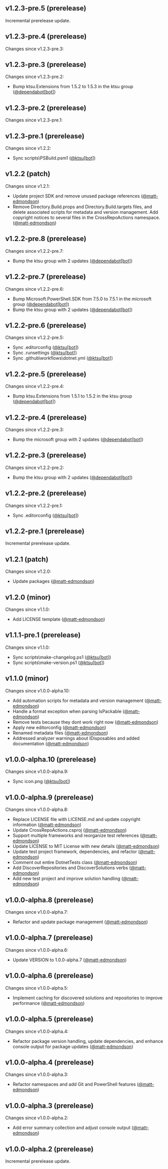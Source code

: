 ## v1.2.3-pre.5 (prerelease)

Incremental prerelease update.
## v1.2.3-pre.4 (prerelease)

Changes since v1.2.3-pre.3:
## v1.2.3-pre.3 (prerelease)

Changes since v1.2.3-pre.2:

- Bump ktsu.Extensions from 1.5.2 to 1.5.3 in the ktsu group ([@dependabot[bot]](https://github.com/dependabot[bot]))
## v1.2.3-pre.2 (prerelease)

Changes since v1.2.3-pre.1:
## v1.2.3-pre.1 (prerelease)

Changes since v1.2.2:

- Sync scripts\PSBuild.psm1 ([@ktsu[bot]](https://github.com/ktsu[bot]))
## v1.2.2 (patch)

Changes since v1.2.1:

- Update project SDK and remove unused package references ([@matt-edmondson](https://github.com/matt-edmondson))
- Remove Directory.Build.props and Directory.Build.targets files, and delete associated scripts for metadata and version management. Add copyright notices to several files in the CrossRepoActions namespace. ([@matt-edmondson](https://github.com/matt-edmondson))
## v1.2.2-pre.8 (prerelease)

Changes since v1.2.2-pre.7:

- Bump the ktsu group with 2 updates ([@dependabot[bot]](https://github.com/dependabot[bot]))
## v1.2.2-pre.7 (prerelease)

Changes since v1.2.2-pre.6:

- Bump Microsoft.PowerShell.SDK from 7.5.0 to 7.5.1 in the microsoft group ([@dependabot[bot]](https://github.com/dependabot[bot]))
- Bump the ktsu group with 2 updates ([@dependabot[bot]](https://github.com/dependabot[bot]))
## v1.2.2-pre.6 (prerelease)

Changes since v1.2.2-pre.5:

- Sync .editorconfig ([@ktsu[bot]](https://github.com/ktsu[bot]))
- Sync .runsettings ([@ktsu[bot]](https://github.com/ktsu[bot]))
- Sync .github\workflows\dotnet.yml ([@ktsu[bot]](https://github.com/ktsu[bot]))
## v1.2.2-pre.5 (prerelease)

Changes since v1.2.2-pre.4:

- Bump ktsu.Extensions from 1.5.1 to 1.5.2 in the ktsu group ([@dependabot[bot]](https://github.com/dependabot[bot]))
## v1.2.2-pre.4 (prerelease)

Changes since v1.2.2-pre.3:

- Bump the microsoft group with 2 updates ([@dependabot[bot]](https://github.com/dependabot[bot]))
## v1.2.2-pre.3 (prerelease)

Changes since v1.2.2-pre.2:

- Bump the ktsu group with 2 updates ([@dependabot[bot]](https://github.com/dependabot[bot]))
## v1.2.2-pre.2 (prerelease)

Changes since v1.2.2-pre.1:

- Sync .editorconfig ([@ktsu[bot]](https://github.com/ktsu[bot]))
## v1.2.2-pre.1 (prerelease)

Incremental prerelease update.
## v1.2.1 (patch)

Changes since v1.2.0:

- Update packages ([@matt-edmondson](https://github.com/matt-edmondson))
## v1.2.0 (minor)

Changes since v1.1.0:

- Add LICENSE template ([@matt-edmondson](https://github.com/matt-edmondson))
## v1.1.1-pre.1 (prerelease)

Changes since v1.1.0:

- Sync scripts\make-changelog.ps1 ([@ktsu[bot]](https://github.com/ktsu[bot]))
- Sync scripts\make-version.ps1 ([@ktsu[bot]](https://github.com/ktsu[bot]))
## v1.1.0 (minor)

Changes since v1.0.0-alpha.10:

- Add automation scripts for metadata and version management ([@matt-edmondson](https://github.com/matt-edmondson))
- Handle a format exception when parsing IsPackable ([@matt-edmondson](https://github.com/matt-edmondson))
- Remove tests because they dont work right now ([@matt-edmondson](https://github.com/matt-edmondson))
- Apply new editorconfig ([@matt-edmondson](https://github.com/matt-edmondson))
- Renamed metadata files ([@matt-edmondson](https://github.com/matt-edmondson))
- Addressed analyzer warnings about IDisposables and added documentation ([@matt-edmondson](https://github.com/matt-edmondson))
## v1.0.0-alpha.10 (prerelease)

Changes since v1.0.0-alpha.9:

- Sync icon.png ([@ktsu[bot]](https://github.com/ktsu[bot]))
## v1.0.0-alpha.9 (prerelease)

Changes since v1.0.0-alpha.8:

- Replace LICENSE file with LICENSE.md and update copyright information ([@matt-edmondson](https://github.com/matt-edmondson))
- Update CrossRepoActions.csproj ([@matt-edmondson](https://github.com/matt-edmondson))
- Support multiple frameworks and reorganize test references ([@matt-edmondson](https://github.com/matt-edmondson))
- Update LICENSE to MIT License with new details ([@matt-edmondson](https://github.com/matt-edmondson))
- Update test project framework, dependencies, and refactor ([@matt-edmondson](https://github.com/matt-edmondson))
- Comment out entire DotnetTests class ([@matt-edmondson](https://github.com/matt-edmondson))
- Add DiscoverRepositories and DiscoverSolutions verbs ([@matt-edmondson](https://github.com/matt-edmondson))
- Add new test project and improve solution handling ([@matt-edmondson](https://github.com/matt-edmondson))
## v1.0.0-alpha.8 (prerelease)

Changes since v1.0.0-alpha.7:

- Refactor and update package management ([@matt-edmondson](https://github.com/matt-edmondson))
## v1.0.0-alpha.7 (prerelease)

Changes since v1.0.0-alpha.6:

- Update VERSION to 1.0.0-alpha.7 ([@matt-edmondson](https://github.com/matt-edmondson))
## v1.0.0-alpha.6 (prerelease)

Changes since v1.0.0-alpha.5:

- Implement caching for discovered solutions and repositories to improve performance ([@matt-edmondson](https://github.com/matt-edmondson))
## v1.0.0-alpha.5 (prerelease)

Changes since v1.0.0-alpha.4:

- Refactor package version handling, update dependencies, and enhance console output for package updates ([@matt-edmondson](https://github.com/matt-edmondson))
## v1.0.0-alpha.4 (prerelease)

Changes since v1.0.0-alpha.3:

- Refactor namespaces and add Git and PowerShell features ([@matt-edmondson](https://github.com/matt-edmondson))
## v1.0.0-alpha.3 (prerelease)

Changes since v1.0.0-alpha.2:

- Add error summary collection and adjust console output ([@matt-edmondson](https://github.com/matt-edmondson))
## v1.0.0-alpha.2 (prerelease)

Incremental prerelease update.
